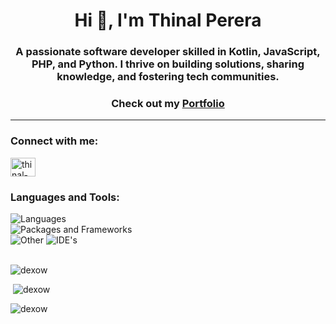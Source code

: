 <h1 align="center">Hi 👋, I'm Thinal Perera</h1>
<h3 align="center">A passionate software developer skilled in Kotlin, JavaScript, PHP, and Python. I thrive on building solutions, sharing knowledge, and fostering tech communities.</h3>
<h3 align="center">Check out my <span><a href='https://dexow.vercel.app/' target="_blank">Portfolio</a></span></h3>
<hr>

<h3 align="left">Connect with me:</h3>
<p align="left">
<a href="https://linkedin.com/in/thinal-perera" target="blank"><img align="center" src="https://raw.githubusercontent.com/rahuldkjain/github-profile-readme-generator/master/src/images/icons/Social/linked-in-alt.svg" alt="thinal-perera" height="30" width="40" /></a>
</p>

<h3 align="left">Languages and Tools:</h3>
<div align="left"> 
 
<img src="https://skillicons.dev/icons?i=js,html,css,cs,java,python,dart,php" alt="Languages" />
<br>
<img src="https://skillicons.dev/icons?i=tailwind,bootstrap,flutter,nodejs,express,mongodb,mysql" alt="Packages and Frameworks" />
<br>
<img src="https://skillicons.dev/icons?i=firebase,docker,git,heroku,postman,figma" alt="Other" />
<img src="https://skillicons.dev/icons?i=vscode,visualstudio,idea" alt="IDE's" />

 </div>
<br>
<p><img src="https://github-readme-stats.vercel.app/api/top-langs?username=dexow&show_icons=true&theme=dark&locale=en&layout=compact" alt="dexow" /></p>

<p>&nbsp;<img src="https://github-readme-stats.vercel.app/api?username=dexow&show_icons=true&theme=dark&cache_seconds=1800&locale=en" alt="dexow" /></p>

<p><img src="https://github-readme-streak-stats.herokuapp.com/?user=dexow&theme=dark" alt="dexow" /></p>
